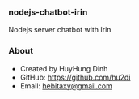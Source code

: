 ### nodejs-chatbot-irin
Nodejs server chatbot with Irin

### About
- Created by HuyHung Dinh
- GitHub: https://github.com/hu2di
- Email: hebitaxy@gmail.com
